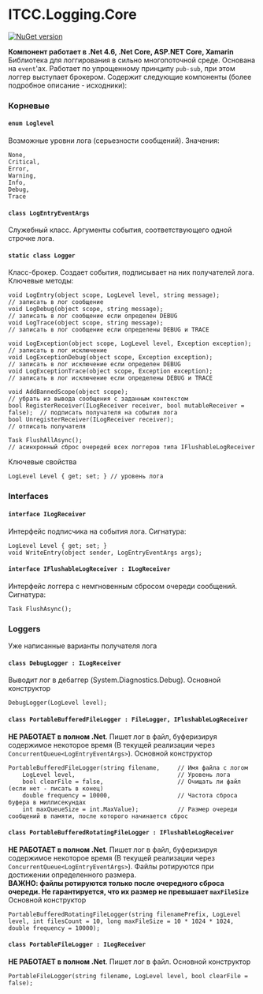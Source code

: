 ﻿# ITCC.Logging.Core

[![NuGet version](https://badge.fury.io/nu/ITCC.Logging.Core.svg)](https://badge.fury.io/nu/ITCC.Logging.Core)

**Компонент работает в .Net 4.6, .Net Core, ASP.NET Core, Xamarin**  
Библиотека для логгирования в сильно многопоточной среде. Основана на `event`'ах. Работает по упрощенному принципу `pub-sub`, при этом логгер выступает брокером. Содержит следующие компоненты (более подробное описание - исходники):

### Корневые

#### `enum Loglevel`

Возможные уровни лога (серьезности сообщений). Значения:

```
None,
Critical,
Error,
Warning,
Info,
Debug,
Trace
```

#### `class LogEntryEventArgs`

Служебный класс. Аргументы события, соответствующего одной строчке лога.

#### `static class Logger`

Класс-брокер. Создает события, подписывает на них получателей лога. Ключевые методы:

```    
void LogEntry(object scope, LogLevel level, string message);                 // записать в лог сообщение 
void LogDebug(object scope, string message);                                 // записать в лог сообщение если определен DEBUG
void LogTrace(object scope, string message);                                 // записать в лог сообщение если определены DEBUG и TRACE

void LogException(object scope, LogLevel level, Exception exception);        // записать в лог исключение
void LogExceptionDebug(object scope, Exception exception);                   // записать в лог исключение если определен DEBUG
void LogExceptionTrace(object scope, Exception exception);                   // записать в лог исключение если определены DEBUG и TRACE

void AddBannedScope(object scope);                                           // убрать из вывода сообщения с заданным контекстом
bool RegisterReceiver(ILogReceiver receiver, bool mutableReceiver = false);  // подписать получателя на события лога
bool UnregisterReceiver(ILogReceiver receiver);                              // отписать получателя

Task FlushAllAsync();                                                        // асинхронный сброс очередей всех логгеров типа IFlushableLogReceiver
```

Ключевые свойства

```
LogLevel Level { get; set; } // уровень лога
```

### Interfaces

#### `interface ILogReceiver`

Интерфейс подписчика на события лога. Сигнатура:

```
LogLevel Level { get; set; }
void WriteEntry(object sender, LogEntryEventArgs args);
```

#### `interface IFlushableLogReceiver : ILogReceiver`

Интерфейс логгера с немгновенным сбросом очереди сообщений. Сигнатура:

```
Task FlushAsync();
```

### Loggers

Уже написанные варианты получателя лога

#### `class DebugLogger : ILogReceiver`

Выводит лог в дебаггер (System.Diagnostics.Debug). Основной конструктор 
```
DebugLogger(LogLevel level);
```

#### `class PortableBufferedFileLogger : FileLogger, IFlushableLogReceiver`

**НЕ РАБОТАЕТ в полном .Net**. 
Пишет лог в файл, буферизируя содержимое некоторое время (В текущей реализации через `ConcurrentQueue<LogEntryEventArgs>`). Основной конструктор 
```
PortableBufferedFileLogger(string filename,     // Имя файла с логом
    LogLevel level,                             // Уровень лога
    bool clearFile = false,                     // Очищать ли файл (если нет - писать в конец)
    double frequency = 10000,                   // Частота сброса буфера в миллисекундах
    int maxQueueSize = int.MaxValue);           // Размер очереди сообщений в памяти, после которого начинается сброс
```

#### `class PortableBufferedRotatingFileLogger : IFlushableLogReceiver`

**НЕ РАБОТАЕТ в полном .Net**. 
Пишет лог в файл, буферизируя содержимое некоторое время (В текущей реализации через `ConcurrentQueue<LogEntryEventArgs>`). Файлы ротируются при достижении определенного размера.  
**ВАЖНО: файлы ротируются только после очередного сброса очереди. Не гарантируется, что их размер не превышает `maxFileSize`**  
Основной конструктор 
```
PortableBufferedRotatingFileLogger(string filenamePrefix, LogLevel level, int filesCount = 10, long maxFileSize = 10 * 1024 * 1024, double frequency = 10000);
```

#### `class PortableFileLogger : ILogReceiver`

**НЕ РАБОТАЕТ в полном .Net**. 
Пишет лог в файл. Основной конструктор
```
PortableFileLogger(string filename, LogLevel level, bool clearFile = false);
```


